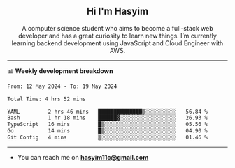 <h2 align="center">Hi I'm Hasyim</h2>

<p align="center">A computer science student who aims to become a full-stack web developer and has a great curiosity to learn new things. I’m currently learning backend development using JavaScript and Cloud Engineer with AWS.</p>

---

📊 **Weekly development breakdown**

<!--START_SECTION:waka-->

```txt
From: 12 May 2024 - To: 19 May 2024

Total Time: 4 hrs 52 mins

YAML         2 hrs 46 mins   ██████████████▒░░░░░░░░░░   56.84 %
Bash         1 hr 18 mins    ██████▓░░░░░░░░░░░░░░░░░░   26.93 %
TypeScript   16 mins         █▒░░░░░░░░░░░░░░░░░░░░░░░   05.56 %
Go           14 mins         █▒░░░░░░░░░░░░░░░░░░░░░░░   04.90 %
Git Config   4 mins          ▒░░░░░░░░░░░░░░░░░░░░░░░░   01.46 %
```

<!--END_SECTION:waka-->

---

- You can reach me on **hasyim11c@gmail.com**
